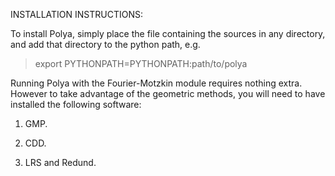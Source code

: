 INSTALLATION INSTRUCTIONS:


To install Polya, simply place the file containing the sources in any
directory, and add that directory to the python path, e.g.

> export PYTHONPATH=PYTHONPATH:path/to/polya

Running Polya with the Fourier-Motzkin module requires nothing
extra. However to take advantage of the geometric methods, you will
need to have installed the following software:

1) GMP. 

2) CDD. 

3) LRS and Redund.